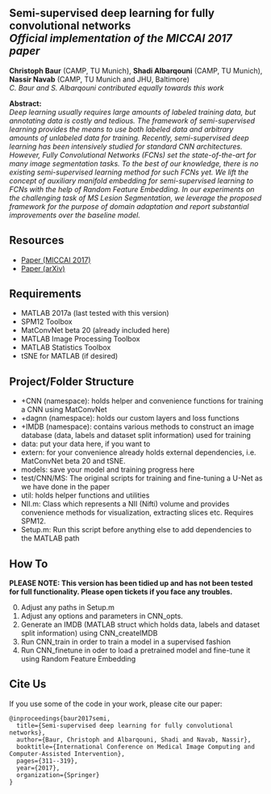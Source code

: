 ## Semi-supervised deep learning for fully convolutional networks<br><i>Official implementation of the MICCAI 2017 paper</i>

**Christoph Baur** (CAMP, TU Munich), **Shadi Albarqouni** (CAMP, TU Munich), **Nassir Navab** (CAMP, TU Munich and JHU, Baltimore)<br>
<i>C. Baur and S. Albarqouni contributed equally towards this work</i>

**Abstract:**<br>
*Deep learning usually requires large amounts of labeled training data, but annotating data is costly and tedious. The framework of semi-supervised learning provides the means to use both labeled data and arbitrary amounts of unlabeled data for training. Recently, semi-supervised deep learning has been intensively studied for standard CNN architectures. However, Fully Convolutional Networks (FCNs) set the state-of-the-art for many image segmentation tasks. To the best of our knowledge, there is no existing semi-supervised learning method for such FCNs yet. We lift the concept of auxiliary manifold embedding for semi-supervised learning to FCNs with the help of Random Feature Embedding. In our experiments on the challenging task of MS Lesion Segmentation, we leverage the proposed framework for the purpose of domain adaptation and report substantial improvements over the baseline model.*

## Resources
* [Paper (MICCAI 2017)](https://link.springer.com/chapter/10.1007/978-3-319-66179-7_36)
* [Paper (arXiv)](https://arxiv.org/abs/1703.06000)

## Requirements
* MATLAB 2017a (last tested with this version)
* SPM12 Toolbox
* MatConvNet beta 20 (already included here)
* MATLAB Image Processing Toolbox
* MATLAB Statistics Toolbox
* tSNE for MATLAB (if desired)

## Project/Folder Structure

* +CNN (namespace): holds helper and convenience functions for training a CNN using MatConvNet
* +dagnn (namespace): holds our custom layers and loss functions
* +IMDB (namespace): contains various methods to construct an image database (data, labels and dataset split information) used for training
* data: put your data here, if you want to
* extern: for your convenience already holds external dependencies, i.e. MatConvNet beta 20 and tSNE.
* models: save your model and training progress here
* test/CNN/MS: The original scripts for training and fine-tuning a U-Net as we have done in the paper
* util: holds helper functions and utilities
* NII.m: Class which represents a NII (Nifti) volume and provides convenience methods for visualization, extracting slices etc. Requires SPM12.
* Setup.m: Run this script before anything else to add dependencies to the MATLAB path

## How To

**PLEASE NOTE: This version has been tidied up and has not been tested for full functionality. Please open tickets if you face any troubles.**

0. Adjust any paths in Setup.m
1. Adjust any options and parameters in CNN_opts.
2. Generate an IMDB (MATLAB struct which holds data, labels and dataset split information) using CNN_createIMDB
3. Run CNN_train in order to train a model in a supervised fashion
4. Run CNN_finetune in oder to load a pretrained model and fine-tune it using Random Feature Embedding

## Cite Us

If you use some of the code in your work, please cite our paper:

```
@inproceedings{baur2017semi,
  title={Semi-supervised deep learning for fully convolutional networks},
  author={Baur, Christoph and Albarqouni, Shadi and Navab, Nassir},
  booktitle={International Conference on Medical Image Computing and Computer-Assisted Intervention},
  pages={311--319},
  year={2017},
  organization={Springer}
}
```